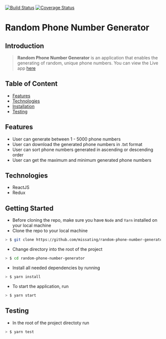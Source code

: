 [![Build Status](https://travis-ci.org/missating/random-phone-number-generator.svg?branch=develop)](https://travis-ci.org/missating/random-phone-number-generator)
[![Coverage Status](https://coveralls.io/repos/github/missating/random-phone-number-generator/badge.svg?branch=develop)](https://coveralls.io/github/missating/random-phone-number-generator?branch=develop)

# Random Phone Number Generator

## Introduction

> **Random Phone Number Generator** is an application that enables the generating of random, unique phone numbers. You can view the Live app [here](https://random-pn-generator.herokuapp.com/)

## Table of Content
- [Features](#features)
- [Technologies](#technologies)
- [Installation](#installation)
- [Testing](#testing) 

## Features

* User can generate between 1 - 5000 phone numbers
* User can download the generated phone numbers in .txt format
* User can sort phone numbers generated in ascending or descending order
* User can get the maximum and minimum generated phone numbers

## Technologies
* ReactJS
* Redux

## Getting Started

* Before cloning the repo, make sure you have `Node` and `Yarn` installed on your local machine
* Clone the repo to your local machine

```sh
> $ git clone https://github.com/missating/random-phone-number-generator.git
```

* Change directory into the root of the project 

```sh
> $ cd random-phone-number-generator
```

* Install all needed dependencies by running

```sh
> $ yarn install
```

* To start the application, run

```sh
> $ yarn start
```

## Testing

* In the root of the project directoty run

```sh
> $ yarn test
```
